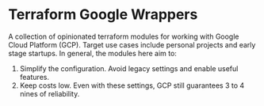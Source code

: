 # Terraform Google Wrappers

A collection of opinionated terraform modules for working with Google Cloud Platform (GCP). Target use cases include personal projects and early stage startups. In general, the modules here aim to:

1. Simplify the configuration. Avoid legacy settings and enable useful features.
1. Keep costs low. Even with these settings, GCP still guarantees 3 to 4 nines of reliability.
